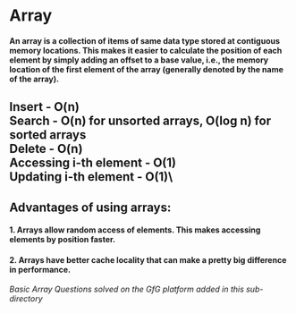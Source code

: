 # Array
#### An array is a collection of items of same data type stored at contiguous memory locations. This makes it easier to calculate the position of each element by simply adding an offset to a base value, i.e., the memory location of the first element of the array (generally denoted by the name of the array).

**Insert** - O(n)\
**Search** - O(n) for unsorted arrays, O(log n) for sorted arrays\
**Delete** - O(n)\
**Accessing i-th element** - O(1)\
**Updating i-th element** - O(1)\
---

## Advantages of using arrays:
#### 1. Arrays allow random access of elements. This makes accessing elements by position faster.
#### 2. Arrays have better cache locality that can make a pretty big difference in performance.

*Basic Array Questions solved on the GfG platform added in this sub-directory*